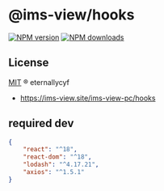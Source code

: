 # @ims-view/hooks

[![NPM version][version-image]][version-url] [![NPM downloads][download-image]][download-url]

## License

[MIT](../../LICENSE) ® eternallycyf

<!-- npm url -->

[version-image]: http://img.shields.io/npm/v/@ims-view/hooks.svg?color=deepgreen&label=latest
[version-url]: http://npmjs.org/package/@ims-view/hooks
[download-image]: https://img.shields.io/npm/dm/@ims-view/hooks.svg
[download-url]: https://npmjs.org/package/@ims-view/hooks

<!-- docs url -->

- https://ims-view.site/ims-view-pc/hooks

## required dev

```JSON
{
    "react": "^18",
    "react-dom": "^18",
    "lodash": "^4.17.21",
    "axios": "^1.5.1"
}
```

